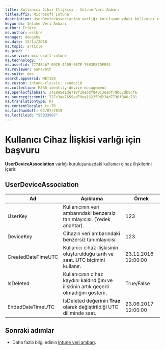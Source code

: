 ```yaml
---
title: Kullanıcı Cihaz İlişkisi - Intune Veri Ambarı
titlesuffix: Microsoft Intune
description: UserDeviceAssociation varlığı kuruluşunuzdaki kullanıcı cihaz ilişkilerini içerir.
keywords: Intune Veri Ambarı
author: Erikre
ms.author: erikre
manager: dougeby
ms.date: 12/14/2018
ms.topic: article
ms.prod: ''
ms.service: microsoft-intune
ms.technology: ''
ms.assetid: 777484A7-09CE-4409-987F-76B3F87DFE93
ms.reviewer: aanavath
ms.suite: ems
search.appverid: MET150
ms.custom: intune-classic; seodec18
ms.collection: M365-identity-device-management
ms.openlocfilehash: 341895e1de718f1bebdf840c3eabf79b67db9cf6
ms.sourcegitcommit: 727c3ae7659ad79ea162250d234d7730f840c731
ms.translationtype: MT
ms.contentlocale: tr-TR
ms.lasthandoff: 02/07/2019
ms.locfileid: "55833907"
---
```

# <a name="reference-for-user-device-association-entity"></a>Kullanıcı Cihaz İlişkisi varlığı için başvuru

**UserDeviceAssociation** varlığı kuruluşunuzdaki kullanıcı cihaz ilişkilerini içerir.

## <a name="userdeviceassociation"></a>UserDeviceAssociation


|        Ad        |                                           Açıklama                                            |        Örnek         |
|--------------------|--------------------------------------------------------------------------------------------------|------------------------|
|      UserKey       |              Kullanıcının veri ambarındaki benzersiz tanımlayıcısı. (Yedek anahtar).               |          123           |
|     DeviceKey      |                      Cihazın veri ambarındaki benzersiz tanımlayıcısı.                      |          123           |
| CreatedDateTimeUTC |           Kullanıcı cihaz ilişkisinin oluşturulduğu tarih ve saat. UTC biçimini kullanır.           | 23.11.2016 12:00:00 |
|     IsDeleted      | Kullanıcının cihaz kaydını kaldırdığını ve ilişkinin artık geçerli olmadığını gösterir. |       True/False       |
|  EndedDateTimeUTC  |              IsDeleted değerinin <strong>True</strong> olarak değiştirildiği UTC diliminde saat.               | 23.06.2017 12:00:00 |

## <a name="next-steps"></a>Sonraki adımlar

- Daha fazla bilgi edinin [Intune veri ambarı](reports-nav-create-intune-reports.md).

